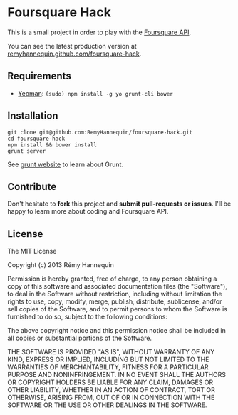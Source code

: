 # Foursquare Hack

This is a small project in order to play with the [Foursquare API](https://developer.foursquare.com/overview/).

You can see the latest production version at [remyhannequin.github.com/foursquare-hack](http://remyhannequin.github.com/foursquare-hack).

## Requirements

- [Yeoman](http://yeoman.io): `(sudo) npm install -g yo grunt-cli bower`

## Installation

    git clone git@github.com:RemyHannequin/foursquare-hack.git
    cd foursquare-hack
    npm install && bower install
    grunt server

See [grunt website](http://gruntjs.com) to learn about Grunt.

## Contribute

Don't hesitate to **fork** this project and **submit pull-requests or issues**. I'll be happy to learn more about coding and Foursquare API.

## License

The MIT License

Copyright (c) 2013 Rémy Hannequin

Permission is hereby granted, free of charge, to any person obtaining a copy of this software and associated documentation files (the "Software"), to deal in the Software without restriction, including without limitation the rights to use, copy, modify, merge, publish, distribute, sublicense, and/or sell copies of the Software, and to permit persons to whom the Software is furnished to do so, subject to the following conditions:

The above copyright notice and this permission notice shall be included in all copies or substantial portions of the Software.

THE SOFTWARE IS PROVIDED "AS IS", WITHOUT WARRANTY OF ANY KIND, EXPRESS OR IMPLIED, INCLUDING BUT NOT LIMITED TO THE WARRANTIES OF MERCHANTABILITY, FITNESS FOR A PARTICULAR PURPOSE AND NONINFRINGEMENT. IN NO EVENT SHALL THE AUTHORS OR COPYRIGHT HOLDERS BE LIABLE FOR ANY CLAIM, DAMAGES OR OTHER LIABILITY, WHETHER IN AN ACTION OF CONTRACT, TORT OR OTHERWISE, ARISING FROM, OUT OF OR IN CONNECTION WITH THE SOFTWARE OR THE USE OR OTHER DEALINGS IN THE SOFTWARE.